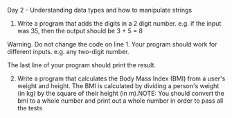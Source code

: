 Day 2 - Understanding data types and how to manipulate strings

1. Write a program that adds the digits in a 2 digit number. e.g. if the input was 35, then the output should be 3 + 5 = 8

Warning. Do not change the code on line 1. Your program should work for different inputs. e.g. any two-digit number.

The last line of your program should print the result.

2. Write a program that calculates the Body Mass Index (BMI) from a user's weight and height. The BMI is calculated by dividing a person's weight (in kg) by the square of their height (in m).NOTE: You should convert the bmi to a whole number and print out a whole number in order to pass all the tests
